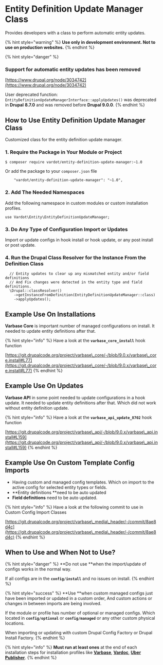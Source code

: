 # Entity Definition Update Manager Class

Provides developers with a class to perform automatic entity updates.

{% hint style="warning" %}
**Use only in development environment. Not to use on production websites.**
{% endhint %}

{% hint style="danger" %}
### Support for automatic entity updates has been removed

[https://www.drupal.org/node/3034742](https://www.drupal.org/node/3034742)

User deprecated function: `EntityDefinitionUpdateManagerInterface::applyUpdates()` was deprecated in **Drupal** **8.7.0** and was removed before **Drupal 9.0.0**.
{% endhint %}

## How to Use Entity Definition Update Manager Class

Customized class for the entity definition update manager.

### 1. Require the Package in Your Module or Project

```
$ composer require vardot/entity-definition-update-manager:~1.0
```

Or add the package to your `composer.json` file

```
    "vardot/entity-definition-update-manager": "~1.0",
```



### 2. Add The Needed Namespaces

Add the following namespace in custom modules or custom installation profiles.

```
use Vardot\Entity\EntityDefinitionUpdateManager;
```

### 3. Do Any Type of Configuration Import or Updates

Import or update configs in hook install or hook update, or any post install or post update.

### 4. Run the Drupal Class Resolver for the Instance From the Definition Class

```
  // Entity updates to clear up any mismatched entity and/or field definitions
  // And Fix changes were detected in the entity type and field definitions.
  \Drupal::classResolver()
    ->getInstanceFromDefinition(EntityDefinitionUpdateManager::class)
    ->applyUpdates();
```

## Example Use On Installations

**Varbase Core** is important number of managed configurations on install. It needed to update entity definitions after that.

{% hint style="info" %}
Have a look at the **`varbase_core_install`** hook function

[https://git.drupalcode.org/project/varbase\_core/-/blob/9.0.x/varbase\_core.install#L77](https://git.drupalcode.org/project/varbase\_core/-/blob/9.0.x/varbase\_core.install#L77)
{% endhint %}

## Example Use On Updates

**Varbase API** in some point needed to update configurations in a hook update. It needed to update entity definitions after that. Which did not work without entity definition update.

{% hint style="info" %}
Have a look at the **`varbase_api_update_8702`** hook function

[https://git.drupalcode.org/project/varbase\_api/-/blob/9.0.x/varbase\_api.install#L159](https://git.drupalcode.org/project/varbase\_api/-/blob/9.0.x/varbase\_api.install#L159)
{% endhint %}

## Example Use On Custom Template Config Imports

* Having custom and managed config templates. Which on import to the active config for selected entity types or fields.
* **Entity definitions **need to be auto updated
* **Field definitions** need to be auto updated.

{% hint style="info" %}
Have a look at the following commit to use in Custom Config Import Classes

[https://git.drupalcode.org/project/varbase\_media\_header/-/commit/8ae8d4c](https://git.drupalcode.org/project/varbase\_media\_header/-/commit/8ae8d4c)
{% endhint %}

## When to Use and When Not to Use?

{% hint style="danger" %}
**Do not use **when the import/update of configs works in the normal way.

If all configs are in the **`config/install`** and no issues on install.
{% endhint %}

{% hint style="success" %}
**Use **when custom managed configs just have been imported or updated in a custom order, And custom actions or changes in between imports are being involved.

If the module or profile has number of optional or managed configs. Which located in **`config/optional`** or **`config/managed`** or any other custom physical locations.

&#x20;When importing or updating with custom Drupal Config Factory or Drupal Install Factory.
{% endhint %}

{% hint style="info" %}
**Must run at least ones** at the end of each installation steps for installation profiles like  [**Varbase**](https://www.drupal.org/project/varbase), [**Vardoc**](https://www.drupal.org/project/vardoc), [**Uber Publisher**](https://www.drupal.org/project/uber\_publisher).
{% endhint %}
